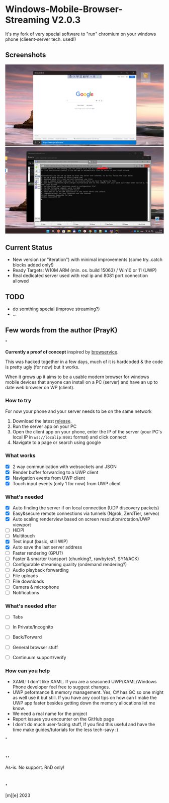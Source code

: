 # Windows-Mobile-Browser-Streaming V2.0.3
It's my fork of very special software to "run" chromium on your windows phone (clieent-server tech. used!)

## Screenshots
![Screenshot1](Images/shot1.png)
![Screenshot2](Images/shot2.png)

## Current Status
- New version (or "iteration") with minimal improvements (some try..catch blocks added only!)
- Ready Targets: W10M ARM (min. os. build 15063) / Win10 or 11 (UWP)
- Real dedicated server used with real ip and 8081 port connection allowed

## TODO
- do somthing special (improve streaming?)
- ...



## Few words from the author (PrayK)

"

**Currently a proof of concept** inspired by [browservice](https://github.com/ttalvitie/browservice).

This was hacked together in a few days, much of it is hardcoded & the code is pretty ugly (for now) but it works.

When it grows up it aims to be a usable modern browser for windows mobile devices that anyone can install on a PC (server) and have an up to date web browser on WP (client).



### How to try
For now your phone and your server needs to be on the same network

1. Download the latest [release](https://github.com/PreyK/Windows-Mobile-Browser-Streaming/releases). 
2. Run the server app on your PC
3. Open the client app on your phone, enter the IP of the server (your PC's local IP in `ws://localip:8081` format) and click connect
4. Navigate to a page or search using google



### What works
- [x] 2 way communication with websockets and JSON
- [x] Render buffer forwarding to a UWP client
- [x] Navigation events from UWP client
- [x] Touch input events (only 1 for now) from UWP client

### What's needed
- [X] Auto finding the server if on local connection (UDP discovery packets)
- [X] Easy&secure remote connections via tunnels (Ngrok, ZeroTier, serveo)
- [X] Auto scaling renderview based on screen resolution/rotation/UWP viewport
- [ ] HiDPI
- [ ] Multitouch
- [X] Text input (basic, still WIP)
- [x] Auto save the last server address
- [ ] Faster rendering (GPU?)
- [ ] Faster & smarter transport (chunking?, rawbytes?, SYN/ACK)
- [ ] Configurable streaming quality (ondemand rendering?)
- [ ] Audio playback forwarding
- [ ] File uploads
- [ ] File downloads
- [ ] Camera & microphone
- [ ] Notifications

### What's needed after
- [ ] Tabs
- [ ] In Private/Incognito
- [ ] Back/Forward
- [ ] General browser stuff
- [ ] Continuum support/verify


### How can you help
* XAML! I don't like XAML. If you are a seasoned UWP/XAML/Windows Phone developer feel free to suggest changes.
* UWP peformance & memory management. Yes, C# has GC so one might as well use it but still. If you have any cool tips on how can I make the UWP app faster besides getting down the memory allocations let me know.
* We need a real name for the project
* Report issues you encounter on the GitHub page
* I don't do much user-facing stuff, If you find this useful and have the time make guides/tutorials for the less tech-savy :) 

"

## ..
As-is. No support. RnD only!

## .
[m][e] 2023
